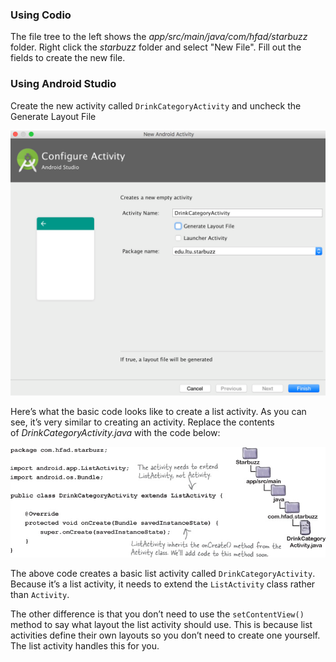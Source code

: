 
### Using Codio
The file tree to the left shows the *app/src/main/java/com/hfad/starbuzz* folder. Right click the *starbuzz* folder and select "New File". Fill out the fields to create the new file.

### Using Android Studio
Create the new activity called `DrinkCategoryActivity` and uncheck the Generate Layout File


![](.guides/img/32.png)

Here’s what the basic code looks like to create a list activity. As you can see, it’s very similar to creating an activity. Replace the contents of *DrinkCategoryActivity.java* with the code below:


![](.guides/img/33.png)

The above code creates a basic list activity called `DrinkCategoryActivity`. Because it’s a list activity, it needs to extend the `ListActivity` class rather than `Activity`. 

The other difference is that you don’t need to use the `setContentView()` method to say what layout the list activity should use. This is because list activities define their own layouts so you don’t need to create one yourself. The list activity handles this for you.

